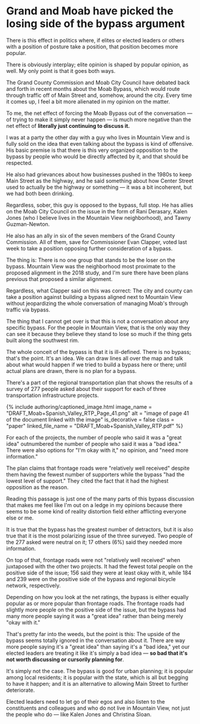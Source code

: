 # Grand and Moab have picked the losing side of the bypass argument

There is this effect in politics where, if elites or elected leaders or others with a position of posture take a position, that position becomes more popular.

There is obviously interplay; elite opinion is shaped by popular opinion, as well. My only point is that it goes both ways.

The Grand County Commission and Moab City Council have debated back and forth in recent months about the Moab Bypass, which would route through traffic off of Main Street and, somehow, around the city. Every time it comes up, I feel a bit more alienated in my opinion on the matter.

To me, the net effect of forcing the Moab Bypass out of the conversation — of trying to make it simply never happen — is much more negative than the net effect of **literally just continuing to discuss it.**

I was at a party the other day with a guy who lives in Mountain View and is fully sold on the idea that even talking about the bypass is kind of offensive. His basic premise is that there is this very organized opposition to the bypass by people who would be directly affected by it, and that should be respected.

He also had grievances about how businesses pushed in the 1980s to keep Main Street as the highway, and he said something about how Center Street used to actually be the highway or something — it was a bit incoherent, but we had both been drinking.

Regardless, sober, this guy is opposed to the bypass, full stop. He has allies on the Moab City Council on the issue in the form of Rani Derasary, Kalen Jones (who I believe lives in the Mountain View neighborhood), and Tawny Guzman-Newton.

He also has an ally in six of the seven members of the Grand County Commission. All of them, save for Commissioner Evan Clapper, voted last week to take a position opposing further consideration of a bypass.

The thing is: There is no one group that stands to be the loser on the bypass. Mountain View was the neighborhood most proximate to the proposed alignment in the 2018 study, and I'm sure there have been plans previous that proposed a similar alignment.

Regardless, what Clapper said on this was correct: The city and county can take a position against building a bypass aligned next to Mountain View without jeopardizing the whole conversation of managing Moab's through traffic via bypass.

The thing that I cannot get over is that this is not a conversation about any specific bypass. For the people in Mountain View, that is the only way they can see it because they believe they stand to lose so much if the thing gets built along the southwest rim.

The whole conceit of the bypass is that it is ill-defined. There is no bypass; that's the point. It's an idea. We can draw lines all over the map and talk about what would happen if we tried to build a bypass here or there; until actual plans are drawn, there is no plan for a bypass.

There's a part of the regional transportation plan that shows the results of a survey of 277 people asked about their support for each of three transportation infrastructure projects.

{% include authoring/captioned_image.html
    image_name = "DRAFT_Moab+Spanish_Valley_RTP_Page_41.png"
    alt = "image of page 41 of the document linked with the image"
    is_decorative = false
    class = "paper"
    linked_file_name = "DRAFT_Moab+Spanish_Valley_RTP.pdf"
%}

For each of the projects, the number of people who said it was a "great idea" outnumbered the number of people who said it was a "bad idea." There were also options for "I'm okay with it," no opinion, and "need more information."

The plan claims that frontage roads were "relatively well received" despite them having the fewest number of supporters while the bypass "had the lowest level of support." They cited the fact that it had the highest opposition as the reason.

Reading this passage is just one of the many parts of this bypass discussion that makes me feel like I'm out on a ledge in my opinions because there seems to be some kind of reality distortion field either afflicting everyone else or me.

It is true that the bypass has the greatest number of detractors, but it is also true that it is the most polarizing issue of the three surveyed. Two people of the 277 asked were neutral on it; 17 others (6%) said they needed more information.

On top of that, frontage roads were not "relatively well received" when juxtaposed with the other two projects. It had the fewest total people on the positive side of the issue; 156 said they were at least okay with it, while 184 and 239 were on the positive side of the bypass and regional bicycle network, respectively.

Depending on how you look at the net ratings, the bypass is either equally popular as or more popular than frontage roads. The frontage roads had slightly more people on the positive side of the issue, but the bypass had many more people saying it was a "great idea" rather than being merely "okay with it."

That's pretty far into the weeds, but the point is this: The upside of the bypass seems totally ignored in the conversation about it. There are way more people saying it's a "great idea" than saying it's a "bad idea," yet our elected leaders are treating it like it's simply a bad idea — **so bad that it's not worth discussing or cursorily planning for**.

It's simply not the case. The bypass is good for urban planning; it is popular among local residents; it is popular with the state, which is all but begging to have it happen; and it is an alternative to allowing Main Street to further deteriorate.

Elected leaders need to let go of their egos and also listen to the constituents and colleagues and who do not live in Mountain View, not just the people who do — like Kalen Jones and Christina Sloan.
